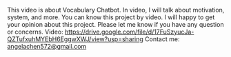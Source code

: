 This video is about Vocabulary Chatbot. In video, I will talk about motivation, system, and more. 
You can know this project by video. 
I will happy to get your opinion about this project. 
Please let me know if you have any question or concerns.
Video: https://drive.google.com/file/d/17FuSzyucJa-QZTufxuhMYEbH6EggwXWJ/view?usp=sharing
Contact me: angelachen572@gmail.com
